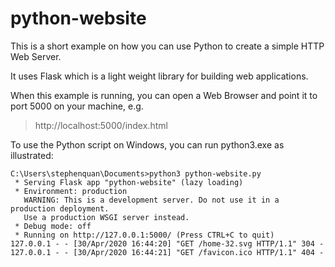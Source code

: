 # python-website
This is a short example on how you can use Python to create a simple HTTP Web Server.

It uses Flask which is a light weight library for building web applications.

When this example is running, you can open a Web Browser and point it to port 5000 on your machine, e.g.

> http://localhost:5000/index.html

To use the Python script on Windows, you can run python3.exe as illustrated:

```
C:\Users\stephenquan\Documents>python3 python-website.py
 * Serving Flask app "python-website" (lazy loading)
 * Environment: production
   WARNING: This is a development server. Do not use it in a production deployment.
   Use a production WSGI server instead.
 * Debug mode: off
 * Running on http://127.0.0.1:5000/ (Press CTRL+C to quit)
127.0.0.1 - - [30/Apr/2020 16:44:20] "GET /home-32.svg HTTP/1.1" 304 -
127.0.0.1 - - [30/Apr/2020 16:44:21] "GET /favicon.ico HTTP/1.1" 404 -
```
